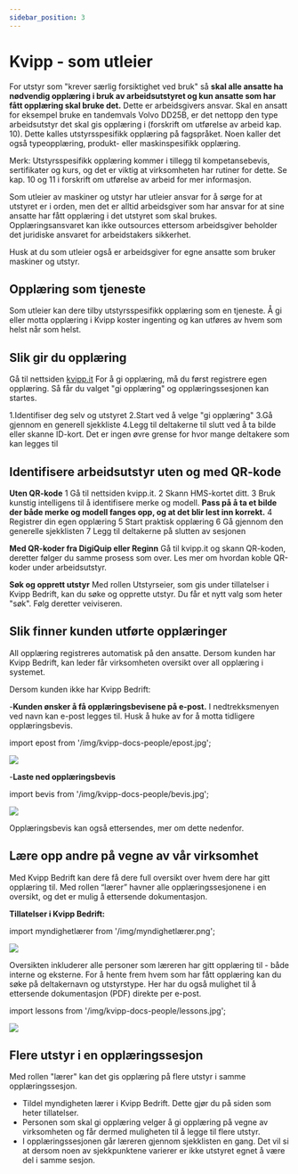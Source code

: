 ```yaml
---
sidebar_position: 3
---
```

# Kvipp - som utleier 

For utstyr som "krever særlig forsiktighet ved bruk" så **skal alle ansatte ha nødvendig opplæring i bruk av arbeidsutstyret og kun ansatte som har fått opplæring skal bruke det.** Dette er arbeidsgivers ansvar. Skal en ansatt for eksempel bruke en tandemvals Volvo DD25B, er det nettopp den type arbeidsutstyr det skal gis opplæring i (forskrift om utførelse av arbeid kap. 10). Dette kalles utstyrsspesifikk opplæring på fagspråket. Noen kaller det også typeopplæring, produkt- eller maskinspesifikk opplæring.

Merk: Utstyrsspesifikk opplæring kommer i tillegg til kompetansebevis, sertifikater og kurs, og det er viktig at virksomheten har rutiner for dette. Se kap. 10 og 11 i forskrift om utførelse av arbeid for mer informasjon.

Som utleier av maskiner og utstyr har utleier ansvar for å sørge for at utstyret er i orden, men det er alltid arbeidsgiver som har ansvar for at sine ansatte har fått opplæring i det utstyret som skal brukes. Opplæringsansvaret kan ikke outsources ettersom arbeidsgiver beholder det juridiske ansvaret for arbeidstakers sikkerhet.

Husk at du som utleier også er arbeidsgiver for egne ansatte som bruker maskiner og utstyr.

## Opplæring som tjeneste
Som utleier kan dere tilby utstyrsspesifikk opplæring som en tjeneste. Å gi eller motta opplæring i Kvipp koster ingenting og kan utføres av hvem som helst når som helst.

## Slik gir du opplæring
Gå til nettsiden [kvipp.it](https://kvipp.it)
For å gi opplæring, må du først registrere egen opplæring. Så får du valget "gi opplæring" og opplæringssesjonen kan startes.

1.Identifiser deg selv og utstyret
2.Start ved å velge "gi opplæring"
3.Gå gjennom en generell sjekkliste
4.Legg til deltakerne til slutt ved å ta bilde eller skanne ID-kort. Det er ingen øvre grense for hvor mange deltakere som kan legges til

## Identifisere arbeidsutstyr uten og med QR-kode

**Uten QR-kode**
1 Gå til nettsiden kvipp.it.
2 Skann HMS-kortet ditt.
3 Bruk kunstig intelligens til å identifisere merke og modell. **Pass på å ta et bilde der både merke og modell fanges opp, og at det blir lest inn korrekt.**
4 Registrer din egen opplæring
5 Start praktisk opplæring
6 Gå gjennom den generelle sjekklisten
7 Legg til deltakerne på slutten av sesjonen

**Med QR-koder fra DigiQuip eller Reginn**
Gå til kvipp.it og skann QR-koden, deretter følger du samme prosess som over. Les mer om hvordan koble QR-koder under arbeidsutstyr.

**Søk og opprett utstyr**
Med rollen Utstyrseier, som gis under tillatelser i Kvipp Bedrift, kan du søke og opprette utstyr. Du får et nytt valg som heter "søk". Følg deretter veiviseren.

## Slik finner kunden utførte opplæringer
All opplæring registreres automatisk på den ansatte. Dersom kunden har Kvipp Bedrift, kan leder får virksomheten oversikt over all opplæring i systemet.

Dersom kunden ikke har Kvipp Bedrift:

-**Kunden ønsker å få opplæringsbevisene på e-post.** I nedtrekksmenyen ved navn kan e-post legges til. Husk å huke av for å motta tidligere opplæringsbevis.

import epost from '/img/kvipp-docs-people/epost.jpg';

<img src={epost} style={{width:500}} />

-**Laste ned opplæringsbevis**

import bevis from '/img/kvipp-docs-people/bevis.jpg';

<img src={bevis} style={{width:200}} />

Opplæringsbevis kan også ettersendes, mer om dette nedenfor.

## Lære opp andre på vegne av vår virksomhet
Med Kvipp Bedrift kan dere få dere full oversikt over hvem dere har gitt opplæring til. Med rollen “lærer” havner alle opplæringssesjonene i en oversikt, og det er mulig å ettersende dokumentasjon.

**Tillatelser i Kvipp Bedrift:**

import myndighetlærer from '/img/myndighetlærer.png';

<img src={myndighetlærer} style={{width:1100}} />

Oversikten inkluderer alle personer som læreren har gitt opplæring til - både interne og eksterne. For å hente frem hvem som har fått opplæring kan du søke på deltakernavn og utstyrstype. Her har du også mulighet til å ettersende dokumentasjon (PDF) direkte per e-post.

import lessons from '/img/kvipp-docs-people/lessons.jpg';

 <img src={lessons} style={{width:700}} />

 ## Flere utstyr i en opplæringssesjon
Med rollen "lærer" kan det gis opplæring på flere utstyr i samme opplæringssesjon.

- Tildel myndigheten lærer i Kvipp Bedrift. Dette gjør du på siden som heter tillatelser.
- Personen som skal gi opplæring velger å gi opplæring på vegne av virksomheten og får dermed muligheten til å legge til flere utstyr.
- I opplæringssesjonen går læreren gjennom sjekklisten en gang. Det vil si at dersom noen av sjekkpunktene varierer er ikke utstyret egnet å være del i samme sesjon.
